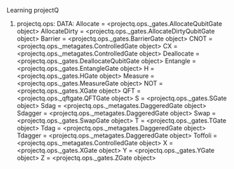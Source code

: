 Learning projectQ

1. projectq.ops:
DATA:
    Allocate = <projectq.ops._gates.AllocateQubitGate object>
    AllocateDirty = <projectq.ops._gates.AllocateDirtyQubitGate object>
    Barrier = <projectq.ops._gates.BarrierGate object>
    CNOT = <projectq.ops._metagates.ControlledGate object>
    CX = <projectq.ops._metagates.ControlledGate object>
    Deallocate = <projectq.ops._gates.DeallocateQubitGate object>
    Entangle = <projectq.ops._gates.EntangleGate object>
    H = <projectq.ops._gates.HGate object>
    Measure = <projectq.ops._gates.MeasureGate object>
    NOT = <projectq.ops._gates.XGate object>
    QFT = <projectq.ops._qftgate.QFTGate object>
    S = <projectq.ops._gates.SGate object>
    Sdag = <projectq.ops._metagates.DaggeredGate object>
    Sdagger = <projectq.ops._metagates.DaggeredGate object>
    Swap = <projectq.ops._gates.SwapGate object>
    T = <projectq.ops._gates.TGate object>
    Tdag = <projectq.ops._metagates.DaggeredGate object>
    Tdagger = <projectq.ops._metagates.DaggeredGate object>
    Toffoli = <projectq.ops._metagates.ControlledGate object>
    X = <projectq.ops._gates.XGate object>
    Y = <projectq.ops._gates.YGate object>
    Z = <projectq.ops._gates.ZGate object>

